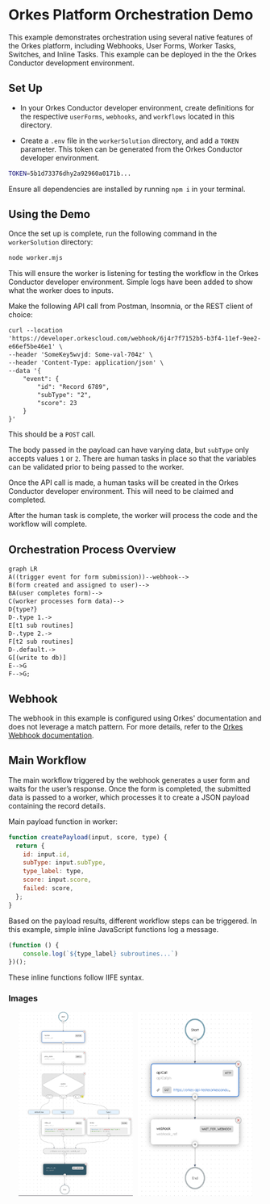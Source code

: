 
# Orkes Platform Orchestration Demo

This example demonstrates orchestration using several native features of the Orkes platform, including Webhooks, User Forms, Worker Tasks, Switches, and Inline Tasks. This example can be deployed in the the Orkes Conductor development environment.

## Set Up

- In your Orkes Conductor developer environment, create definitions for the respective `userForms`, `webhooks`, and `workflows` located in this directory.

- Create a `.env` file in the `workerSolution` directory, and add a `TOKEN` parameter. This token can be generated from the Orkes Conductor developer environment.

```bash
TOKEN=5b1d73376dhy2a92960a0171b...
```

Ensure all dependencies are installed by running `npm i` in your terminal.

## Using the Demo

Once the set up is complete, run the following command in the `workerSolution` directory:

```bash
node worker.mjs
```

This will ensure the worker is listening for testing the workflow in the Orkes Conductor developer environment. Simple logs have been added to show what the worker does to inputs.

Make the following API call from Postman, Insomnia, or the REST client of choice:

```curl
curl --location 'https://developer.orkescloud.com/webhook/6j4r7f7152b5-b3f4-11ef-9ee2-e66ef5be46e1' \
--header 'SomeKey5wvjd: Some-val-704z' \
--header 'Content-Type: application/json' \
--data '{
    "event": {
        "id": "Record 6789",
        "subType": "2",
        "score": 23
    }
}'
```

This should be a `POST` call.

The body passed in the payload can have varying data, but `subType` only accepts values `1` or `2`. There are human tasks in place so that the variables can be validated prior to being passed to the worker.

Once the API call is made, a human tasks will be created in the Orkes Conductor developer environment. This will need to be claimed and completed.

After the human task is complete, the worker will process the code and the workflow will complete.

## Orchestration Process Overview

```mermaid
graph LR
A((trigger event for form submission))--webhook-->
B(form created and assigned to user)-->
BA(user completes form)-->
C(worker processes form data)-->
D{type?}
D-.type 1.->
E[t1 sub routines]
D-.type 2.->
F[t2 sub routines]
D-.default.->
G[(write to db)]
E-->G
F-->G;
```

## Webhook

The webhook in this example is configured using Orkes' documentation and does not leverage a match pattern. For more details, refer to the [Orkes Webhook documentation](https://orkes.io/content/templates/examples/custom-conductor-webhook-using-curl). 

## Main Workflow

The main workflow triggered by the webhook generates a user form and waits for the user’s response. Once the form is completed, the submitted data is passed to a worker, which processes it to create a JSON payload containing the record details.

Main payload function in worker:
```js
function createPayload(input, score, type) {
  return {
    id: input.id,
    subType: input.subType,
    type_label: type,
    score: input.score,
    failed: score,
  };
}
```

Based on the payload results, different workflow steps can be triggered. In this example, simple inline JavaScript functions log a message.
```js
(function () {
    console.log(`${type_label} subroutines...`)
})();
```

These inline functions follow IIFE syntax.


### Images

<div style="display: flex; justify-content: center;">
  <img src="imgBin/wf.png" alt="wf" style="width: 45%; margin-right: 5px;" />
  <img src="imgBin/wh.png" alt="wh" style="width: 45%; margin-left: 5px;" />
</div>
